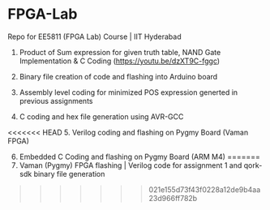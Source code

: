 # FPGA-Lab
Repo for EE5811 (FPGA Lab) Course | IIT Hyderabad

1. Product of Sum expression for given truth table, NAND Gate Implementation & C Coding
   (https://youtu.be/dzXT9C-fggc)
   
2. Binary file creation of code and flashing into Arduino board

3. Assembly level coding for minimized POS expression generted in previous assignments

4. C coding and hex file generation using AVR-GCC

<<<<<<< HEAD
5. Verilog coding and flashing on Pygmy Board (Vaman FPGA)

6. Embedded C Coding and flashing on Pygmy Board (ARM M4)
=======
5. Vaman (Pygmy) FPGA flashing | Verilog code for assignment 1 and qork-sdk binary file generation
>>>>>>> 021e155d73f43f0228a12de9b4aa23d966ff782b
